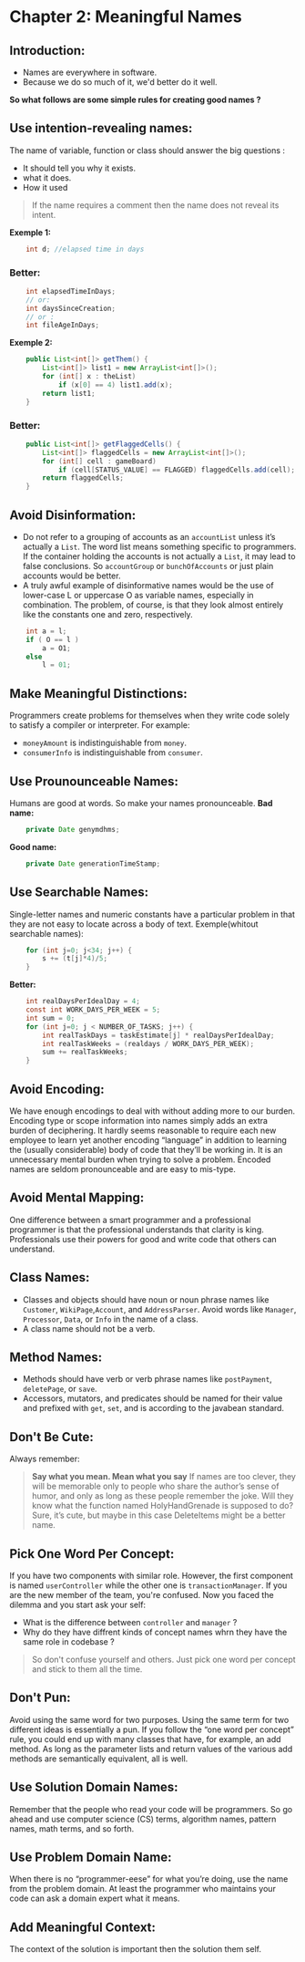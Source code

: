 # **Chapter 2: Meaningful Names**

## Introduction:
- Names are everywhere in software.
- Because we do so much of it, we'd better do it well.

**So what follows are some simple rules for creating good names ?**

## Use intention-revealing names:
The name of variable, function or class should answer the big questions :
- It should tell you why it exists.
- what it does.
- How it used
> If the name requires a comment then the name does not reveal its intent.

**Exemple 1:**
```java
	int d; //elapsed time in days
```

### Better:
```java
	int elapsedTimeInDays;
    // or:
    int daysSinceCreation;
    // or :
    int fileAgeInDays;
```

**Exemple 2:**
```java
    public List<int[]> getThem() {
        List<int[]> list1 = new ArrayList<int[]>();
        for (int[] x : theList)
            if (x[0] == 4) list1.add(x);
        return list1;
    }
```
### Better:

```java
    public List<int[]> getFlaggedCells() {
        List<int[]> flaggedCells = new ArrayList<int[]>();
        for (int[] cell : gameBoard)
            if (cell[STATUS_VALUE] == FLAGGED) flaggedCells.add(cell);
        return flaggedCells;
    }
```

## Avoid Disinformation:
- Do not refer to a grouping of accounts as an ```accountList``` unless it’s actually a ```List```. The word list means something specific to programmers. If the container holding the accounts is not actually a ```List```, it may lead to false conclusions. So ```accountGroup``` or ```bunchOfAccounts``` or just plain accounts would be better.
- A truly awful example of disinformative names would be the use of lower-case L or uppercase O as variable names, especially in combination. The problem, of course, is that they look almost entirely like the constants one and zero, respectively.
```java
    int a = l;
    if ( O == l )
        a = O1;
    else
        l = 01;
```

## Make Meaningful Distinctions:
Programmers create problems for themselves when they write code solely to satisfy a compiler or interpreter. For example:
- ```moneyAmount``` is indistinguishable from ```money```.
- ```consumerInfo``` is indistinguishable from ```consumer```.

## Use Prounounceable Names:
Humans are good at words. So make your names pronounceable.
**Bad name:**
```java
    private Date genymdhms;
```
**Good name:**
```java
    private Date generationTimeStamp;
```

## Use Searchable Names:
Single-letter names and numeric constants have a particular problem in that they are not easy to locate across a body of text.
Exemple(whitout searchable names):
```java
    for (int j=0; j<34; j++) {
        s += (t[j]*4)/5;
    }
```
**Better:**
```java
    int realDaysPerIdealDay = 4;
    const int WORK_DAYS_PER_WEEK = 5;
    int sum = 0;
    for (int j=0; j < NUMBER_OF_TASKS; j++) {
        int realTaskDays = taskEstimate[j] * realDaysPerIdealDay;
        int realTaskWeeks = (realdays / WORK_DAYS_PER_WEEK);
        sum += realTaskWeeks;
    }
```

## Avoid Encoding:
We have enough encodings to deal with without adding more to our burden. Encoding type or scope information into names simply adds an extra burden of deciphering. It hardly seems reasonable to require each new employee to learn yet another encoding “language” in addition to learning the (usually considerable) body of code that they’ll be working in. It is an unnecessary mental burden when trying to solve a problem. Encoded names are seldom pronounceable and are easy to mis-type.

## Avoid Mental Mapping:
One difference between a smart programmer and a professional programmer is that the professional understands that clarity is king. Professionals use their powers for good and write code that others can understand.

## Class Names:
- Classes and objects should have noun or noun phrase names like ```Customer```, ```WikiPage```,```Account```, and ```AddressParser```. Avoid words like ```Manager```, ```Processor```, ```Data```, or ```Info``` in the name of a class. 
- A class name should not be a verb.

## Method Names:
- Methods should have verb or verb phrase names like ```postPayment```, ```deletePage```, or ```save```.
- Accessors, mutators, and predicates should be named for their value and prefixed with ```get```, ```set```, and is according to the javabean standard.

## Don't Be Cute:
Always remember:
> **Say what you mean. Mean what you say**
If names are too clever, they will be memorable only to people who share the author’s sense of humor, and only as long as these people remember the joke. Will they know what the function named HolyHandGrenade is supposed to do? Sure, it’s cute, but maybe in this case DeleteItems might be a better name.

## Pick One Word Per Concept:
If you have two components with similar role. However, the first component is named ```userController``` while the other one is ```transactionManager```. If you are the new member of the team, you're confused. Now you faced the dilemma and you start ask your self:
- What is the difference between ```controller``` and ```manager``` ?
- Why do they have diffrent kinds of concept names whrn they have the same role in codebase ?

> So don't confuse yourself and others. Just pick one word per concept and stick to them all the time.

## Don't Pun:
Avoid using the same word for two purposes. Using the same term for two different ideas is essentially a pun.
If you follow the “one word per concept” rule, you could end up with many classes that have, for example, an add method. As long as the parameter lists and return values of the various add methods are semantically equivalent, all is well.

## Use Solution Domain Names:
Remember that the people who read your code will be programmers. So go ahead and use computer science (CS) terms, algorithm names, pattern names, math terms, and so forth.

## Use Problem Domain Name:
When there is no “programmer-eese” for what you’re doing, use the name from the problem domain. At least the programmer who maintains your code can ask a domain expert what it means.

## Add Meaningful Context:
The context of the solution is important then the solution them self.